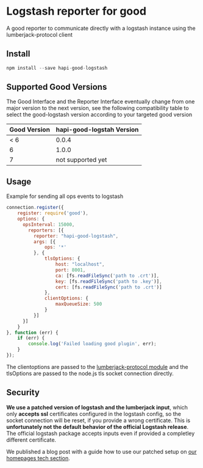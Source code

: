 # Logstash reporter for good
A good reporter to communicate directly with a logstash instance using the lumberjack-protocol client

## Install

```javascript
npm install --save hapi-good-logstash
```

## Supported Good Versions

The Good Interface and the Reporter Interface eventually change from one major version to the next version, see the following compatibility table to select the good-logstash version according to your targeted good version

Good Version | hapi-good-logstah Version
--- | ---
< 6 | 0.0.4
6 | 1.0.0
7 | not supported yet

## Usage

Example for sending all ops events to logstash

```javascript
connection.register({
    register: require('good'),
    options: {
      opsInterval: 15000,
        reporters: [{
          reporter: "hapi-good-logstash",
          args: [{
              ops: '*'
          }, {
              tlsOptions: {
                  host: "localhost",
                  port: 8001,
                  ca: [fs.readFileSync('path to .crt')],
                  key: [fs.readFileSync('path to .key')],
                  cert: [fs.readFileSync('path to .crt')]
              },
              clientOptions: {
                  maxQueueSize: 500
              }
          }]
      }]
    } 
}, function (err) {
    if (err) {
        console.log('Failed loading good plugin', err);
    }
});
```

The clientoptions are passed to the [lumberjack-protocol module](https://github.com/benbria/node-lumberjack-protocol) and the tlsOptions are passed to the node.js tls socket connection directly.

## Security

**We use a patched version of logstash and the lumberjack input**, which only **accepts ssl** certificates configured in the logstash config, so the socket connection will be reset, if you provide a wrong certificate. This is **unfortunately not the default behavior of the official Logstash release**. The official logstash package accepts inputs even if provided a completley different certificate.

We published a blog post with a guide how to use our patched setup on [our homepages tech section](http://www.atroo.de/en/atroo-is-elking/).
